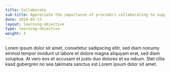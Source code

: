 ```yaml
---
title: Collaborate
sub-title: Appreciate the importance of providers collaborating to support patients with substance abuse
date: 2019-05-13
layout: learning-objective
type: learning-objective
weight: 3
---
```

Lorem ipsum dolor sit amet, consetetur sadipscing elitr, sed diam nonumy eirmod
tempor invidunt ut labore et dolore magna aliquyam erat, sed diam voluptua. At
vero eos et accusam et justo duo dolores et ea rebum. Stet clita kasd gubergren
no sea takimata sanctus est Lorem ipsum dolor sit amet.
